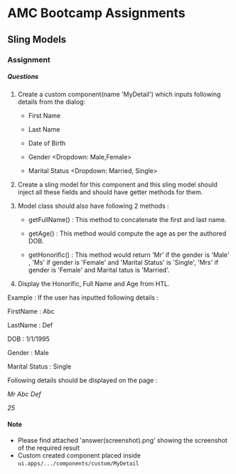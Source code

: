 # AMC Bootcamp Assignments
## Sling Models
### Assignment


##### Questions

	
1. Create a custom component(name 'MyDetail') which inputs following details from the dialog:

    * First Name <Textfield>

    * Last Name <Textfield>

    * Date of Birth <Date>

    * Gender <Dropdown: Male,Female>

    * Marital Status <Dropdown: Married, Single>

2. Create a sling model for this component and this sling model should inject all these fields and should have getter methods for them.

3. Model class should also have following 2 methods :

    * getFullName() : This method to concatenate the first and last name.

    * getAge() : This method would compute the age as per the authored DOB.

    * getHonorific() : This method would return 'Mr' if the gender is 'Male' , 'Ms' if gender is             'Female' and 'Marital Status' is 'Single', 'Mrs' if gender is 'Female' and Marital                         tatus is 'Married'.

4. Display the Honorific, Full Name and Age from HTL.


Example : If the user has inputted following details :

FirstName : Abc

LastName : Def

DOB : 1/1/1995

Gender : Male

Marital Status : Single

Following details should be displayed on the page :

_Mr Abc Def_

_25_



#### Note
* Please find attached 'answer(screenshot).png' showing the screenshot of the required result
* Custom created component placed inside 
```ui.apps/.../components/custom/MyDetail```


